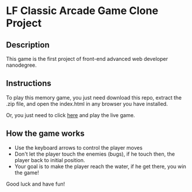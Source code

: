 # LF Classic Arcade Game Clone Project

## Description

This game is the first project of front-end advanced web developer nanodegree.

## Instructions

To play this memory game, you just need download this repo, extract the .zip file, and open the index.html in any browser you have installed.

Or, you just need to click [here](https://lucasfelipecdm.github.io/lf-arcade-game/) and play the live game.

## How the game works

* Use the keyboard arrows to control the player moves
* Don't let the player touch the enemies (bugs), if he touch then, the player back to initial position.
* Your goal is to make the player reach the water, if he get there, you win the game!

Good luck and have fun!
